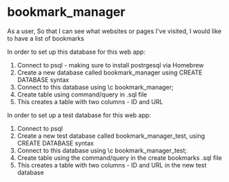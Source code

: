 # bookmark_manager

As a user,
So that I can see what websites or pages I've visited,
I would like to have a list of bookmarks


In order to set up this database for this web app:
1. Connect to psql - making sure to install postrgesql via Homebrew
2. Create a new database called bookmark_manager using CREATE DATABASE syntax
3. Connect to this database using \c bookmark_manager;
4. Create table using command/query in .sql file
5. This creates a table with two columns - ID and URL

In order to set up a test database for this web app:
1. Connect to psql
2. Create a new test database called bookmark_manager_test, using CREATE DATABASE syntax
3. Connect to this database using \c bookmark_manager_test;
4. Create table using the command/query in the create bookmarks .sql file
5. This creates a table with two columns - ID and URL in the new test database
